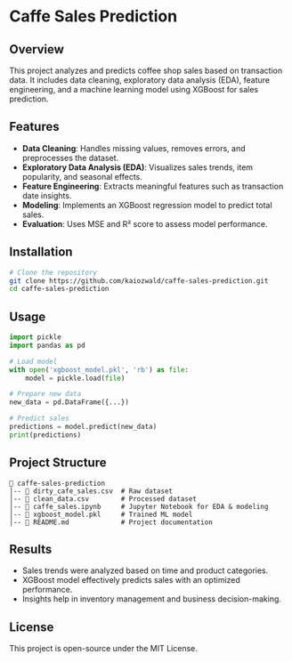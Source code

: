 # Caffe Sales Prediction

## Overview
This project analyzes and predicts coffee shop sales based on transaction data. It includes data cleaning, exploratory data analysis (EDA), feature engineering, and a machine learning model using XGBoost for sales prediction.

## Features
- **Data Cleaning**: Handles missing values, removes errors, and preprocesses the dataset.
- **Exploratory Data Analysis (EDA)**: Visualizes sales trends, item popularity, and seasonal effects.
- **Feature Engineering**: Extracts meaningful features such as transaction date insights.
- **Modeling**: Implements an XGBoost regression model to predict total sales.
- **Evaluation**: Uses MSE and R² score to assess model performance.

## Installation
```bash
# Clone the repository
git clone https://github.com/kaiozwald/caffe-sales-prediction.git
cd caffe-sales-prediction

```

## Usage
```python
import pickle
import pandas as pd

# Load model
with open('xgboost_model.pkl', 'rb') as file:
    model = pickle.load(file)

# Prepare new data
new_data = pd.DataFrame({...})

# Predict sales
predictions = model.predict(new_data)
print(predictions)
```

## Project Structure
```
📂 caffe-sales-prediction
│-- 📄 dirty_cafe_sales.csv  # Raw dataset
│-- 📄 clean_data.csv        # Processed dataset
│-- 📄 caffe_sales.ipynb     # Jupyter Notebook for EDA & modeling
│-- 📄 xgboost_model.pkl     # Trained ML model
│-- 📄 README.md             # Project documentation
```

## Results
- Sales trends were analyzed based on time and product categories.
- XGBoost model effectively predicts sales with an optimized performance.
- Insights help in inventory management and business decision-making.

## License
This project is open-source under the MIT License.
